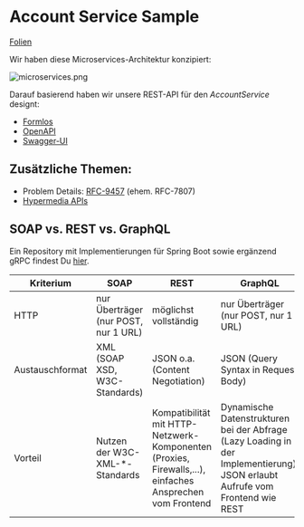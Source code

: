 # Account Service Sample

[Folien](REST.pdf)

Wir haben diese Microservices-Architektur konzipiert:

![microservices.png](docs/microservices.png)

Darauf basierend haben wir unsere REST-API für den _AccountService_ designt:
 - [Formlos](docs/accountservice.md)
 - [OpenAPI](openapi.yml)
 - [Swagger-UI](https://ralf-ueberfuhr-ars.github.io/rest-basics/swagger-ui/index.html)
 
## Zusätzliche Themen:
 - Problem Details: [RFC-9457](https://datatracker.ietf.org/doc/html/rfc9457) (ehem. RFC-7807)
 - [Hypermedia APIs](https://www.innoq.com/en/articles/2020/12/rest-apis-with-hal/)
 

## SOAP vs. REST vs. GraphQL

Ein Repository mit Implementierungen für Spring Boot sowie ergänzend gRPC findest Du [hier](https://github.com/ueberfuhr/api-comparison).

Kriterium| SOAP | REST | GraphQL
-------- |-------- | -------- | --------
HTTP     | nur Überträger (nur POST, nur 1 URL) | möglichst vollständig | nur Überträger (nur POST, nur 1 URL)
Austauschformat | XML (SOAP XSD, W3C-Standards) | JSON o.a. (Content Negotiation) | JSON (Query Syntax in Request Body)
Vorteil | Nutzen der W3C-XML-*-Standards | Kompatibilität mit HTTP-Netzwerk-Komponenten (Proxies, Firewalls,...), einfaches Ansprechen vom Frontend | Dynamische Datenstrukturen bei der Abfrage (Lazy Loading in der Implementierung), JSON erlaubt Aufrufe vom Frontend wie REST
